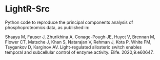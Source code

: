 # LightR-Src

Python code to reproduce the principal components analysis of phosphoproteomics data, as published in:

Shaaya M, Fauser J, Zhurikhina A, Conage-Pough JE, Huyot V, Brennan M, Flower CT, Matsche J, Khan S, Natarajan V, Rehman J, Kota P, White FM, Tsygankov D, Karginov AV. Light-regulated allosteric switch enables temporal and subcellular control of enzyme activity. Elife. 2020;9:e60647.
